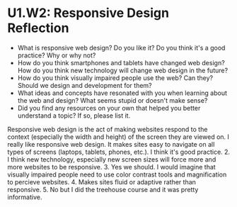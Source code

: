 # U1.W2: Responsive Design Reflection

* What is responsive web design? Do you like it?  Do you think it's a good practice? Why or why not?
* How do you think smartphones and tablets have changed web design? How do you think new technology will change web design in the future?
* How do you think visually impaired people use the web? Can they? Should we design and development for them?
* What ideas and concepts have resonated with you when learning about the web and design? What seems stupid or doesn't make sense?
* Did you find any resources on your own that helped you better understand a topic? If so, please list it.

Responsive web design is the act of making websites respond to the context (especially the width and height) of the screen they are viewed on. I really like responsive web design. It makes sites easy to navigate on all types of screens (laptops, tablets, phones, etc.). I think it's good practice.
2. I think new technology, especially new screen sizes will force more and more websites to be responsive.
3. Yes we should. I would imagine that visually impaired people need to use color contrast tools and magnification to percieve websites.
4. Makes sites fluid or adaptive rather than responsive.
5. No but I did the treehouse course and it was pretty informative.